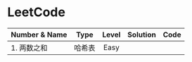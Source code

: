 # LeetCode
| Number & Name | Type |  Level | Solution | Code |
| :--- | :---: | :---: | :-- | :---: |
| 1. 两数之和 | 哈希表 | Easy |  |  |
